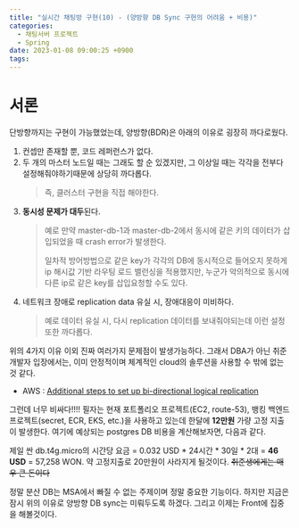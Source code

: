 ```yaml
---
title: "실시간 채팅방 구현(10) - (양방향 DB Sync 구현의 어려움 + 비용)"
categories:
  - 채팅서버 프로젝트
  - Spring
date: 2023-01-08 09:00:25 +0900
tags:
---
```


# 서론
단방향까지는 구현이 가능했었는데, 양방향(BDR)은 아래의 이유로 굉장히 까다로웠다.

1. 컨셉만 존재할 뿐, 코드 레퍼런스가 없다.
2. 두 개의 마스터 노드일 때는 그래도 할 순 있겠지만, 그 이상일 때는 각각을 전부다 설정해줘야하기때문에 상당히 까다롭다.
    > 즉, 클러스터 구현을 직접 해야한다.
3. **동시성 문제가 대두**된다.
    > 예로 만약 master-db-1과 master-db-2에서 동시에 같은 키의 데이터가 삽입되었을 때 crash error가 발생한다.
   >
   > 일차적 방어방법으로 같은 key가 각각의 DB에 동시적으로 들어오지 못하게 ip 해시값 기반 라우팅 로드 밸런싱을 적용했지만, 누군가 악의적으로 동시에 다른 ip로 같은 key를 삽입요청할 수도 있다.
4. 네트워크 장애로 replication data 유실 시, 장애대응이 미비하다.
    > 예로 데이터 유실 시, 다시 replication 데이터를 보내줘야되는데 이런 설정또한 까다롭다.

위의 4가지 이유 이외 진짜 여러가지 문제점이 발생가능하다. 그래서 DBA가 아닌 취준 개발자 입장에서는, 이미 안정적이며 체계적인 cloud의 솔루션을 사용할 수 밖에 없는것 같다.

* AWS : [Additional steps to set up bi-directional logical replication](https://aws.amazon.com/ko/blogs/database/postgresql-bi-directional-replication-using-pglogical/)

그런데 너무 비싸다!!!! 필자는 현재 포트폴리오 프로젝트(EC2, route-53), 뱅킹 백엔드 프로젝트(secret, ECR, EKS, etc.)을 사용하고 있는데 한달에 **12만원** 가량 고정 지출이 발생한다. 여기에 예상되는 postgres DB 비용을 계산해보자면, 다음과 같다.

제일 싼 db.t4g.micro의 시간당 요금 =	0.032 USD * 24시간 * 30일 * 2대 = **46 USD** = 57,258 WON. 약 고정지출로 20만원이 사라지게 될것이다. ~~취준생에게는 매우 큰 돈이다~~

정말 분산 DB는 MSA에서 빠질 수 없는 주제이며 정말 중요한 기능이다. 하지만 지금은 잠시 위의 이유로 양방향 DB sync는 미뤄두도록 하겠다. 그리고 이제는 Front에 집중을 해볼것이다.
